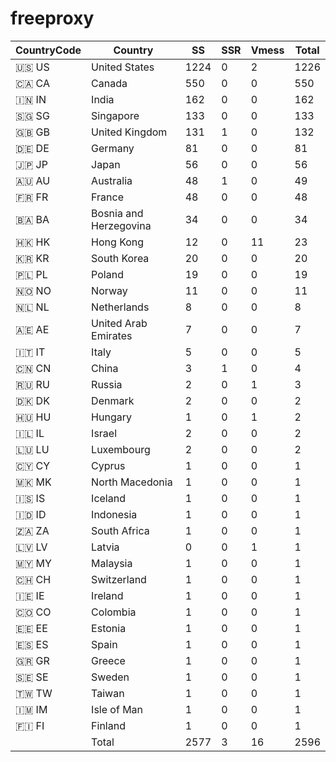 # freeproxy

|CountryCode|Country|SS|SSR|Vmess|Total|
|  ----  | ----  |  ----  | ----  |  ----  | ----  |
|🇺🇸 US|United States|1224|0|2|1226|
|🇨🇦 CA|Canada|550|0|0|550|
|🇮🇳 IN|India|162|0|0|162|
|🇸🇬 SG|Singapore|133|0|0|133|
|🇬🇧 GB|United Kingdom|131|1|0|132|
|🇩🇪 DE|Germany|81|0|0|81|
|🇯🇵 JP|Japan|56|0|0|56|
|🇦🇺 AU|Australia|48|1|0|49|
|🇫🇷 FR|France|48|0|0|48|
|🇧🇦 BA|Bosnia and Herzegovina|34|0|0|34|
|🇭🇰 HK|Hong Kong|12|0|11|23|
|🇰🇷 KR|South Korea|20|0|0|20|
|🇵🇱 PL|Poland|19|0|0|19|
|🇳🇴 NO|Norway|11|0|0|11|
|🇳🇱 NL|Netherlands|8|0|0|8|
|🇦🇪 AE|United Arab Emirates|7|0|0|7|
|🇮🇹 IT|Italy|5|0|0|5|
|🇨🇳 CN|China|3|1|0|4|
|🇷🇺 RU|Russia|2|0|1|3|
|🇩🇰 DK|Denmark|2|0|0|2|
|🇭🇺 HU|Hungary|1|0|1|2|
|🇮🇱 IL|Israel|2|0|0|2|
|🇱🇺 LU|Luxembourg|2|0|0|2|
|🇨🇾 CY|Cyprus|1|0|0|1|
|🇲🇰 MK|North Macedonia|1|0|0|1|
|🇮🇸 IS|Iceland|1|0|0|1|
|🇮🇩 ID|Indonesia|1|0|0|1|
|🇿🇦 ZA|South Africa|1|0|0|1|
|🇱🇻 LV|Latvia|0|0|1|1|
|🇲🇾 MY|Malaysia|1|0|0|1|
|🇨🇭 CH|Switzerland|1|0|0|1|
|🇮🇪 IE|Ireland|1|0|0|1|
|🇨🇴 CO|Colombia|1|0|0|1|
|🇪🇪 EE|Estonia|1|0|0|1|
|🇪🇸 ES|Spain|1|0|0|1|
|🇬🇷 GR|Greece|1|0|0|1|
|🇸🇪 SE|Sweden|1|0|0|1|
|🇹🇼 TW|Taiwan|1|0|0|1|
|🇮🇲 IM|Isle of Man|1|0|0|1|
|🇫🇮 FI|Finland|1|0|0|1|
||Total|2577|3|16|2596|
